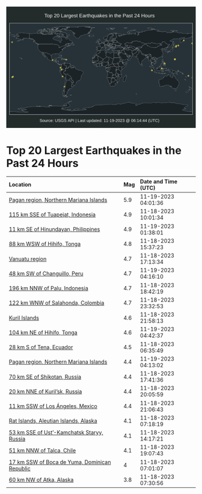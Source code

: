 ![Map](./map.png)

# Top 20 Largest Earthquakes in the Past 24 Hours

| Location | Mag | Date and Time (UTC) |
|:---|:---|:---|
| [Pagan region, Northern Mariana Islands](https://earthquake.usgs.gov/earthquakes/eventpage/us6000lpe6) | 5.9 | 11-19-2023 04:01:36 |
| [115 km SSE of Tuapejat, Indonesia](https://earthquake.usgs.gov/earthquakes/eventpage/us6000lpaw) | 4.9 | 11-18-2023 10:01:34 |
| [11 km SE of Hinundayan, Philippines](https://earthquake.usgs.gov/earthquakes/eventpage/us6000lpdt) | 4.9 | 11-19-2023 01:38:01 |
| [88 km WSW of Hihifo, Tonga](https://earthquake.usgs.gov/earthquakes/eventpage/us6000lpc6) | 4.8 | 11-18-2023 15:37:23 |
| [Vanuatu region](https://earthquake.usgs.gov/earthquakes/eventpage/us6000lpc7) | 4.7 | 11-18-2023 17:13:34 |
| [48 km SW of Changuillo, Peru](https://earthquake.usgs.gov/earthquakes/eventpage/us6000lpe7) | 4.7 | 11-19-2023 04:16:10 |
| [196 km NNW of Palu, Indonesia](https://earthquake.usgs.gov/earthquakes/eventpage/us6000lpcn) | 4.7 | 11-18-2023 18:42:19 |
| [122 km WNW of Salahonda, Colombia](https://earthquake.usgs.gov/earthquakes/eventpage/us6000lpdj) | 4.7 | 11-18-2023 23:32:53 |
| [Kuril Islands](https://earthquake.usgs.gov/earthquakes/eventpage/us6000lpd7) | 4.6 | 11-18-2023 21:58:13 |
| [104 km NE of Hihifo, Tonga](https://earthquake.usgs.gov/earthquakes/eventpage/us6000lpeg) | 4.6 | 11-19-2023 04:42:37 |
| [28 km S of Tena, Ecuador](https://earthquake.usgs.gov/earthquakes/eventpage/us6000lpa5) | 4.5 | 11-18-2023 06:35:49 |
| [Pagan region, Northern Mariana Islands](https://earthquake.usgs.gov/earthquakes/eventpage/us6000lped) | 4.4 | 11-19-2023 04:13:02 |
| [70 km SE of Shikotan, Russia](https://earthquake.usgs.gov/earthquakes/eventpage/us6000lpca) | 4.4 | 11-18-2023 17:41:36 |
| [20 km NNE of Kuril’sk, Russia](https://earthquake.usgs.gov/earthquakes/eventpage/us6000lpcz) | 4.4 | 11-18-2023 20:05:59 |
| [11 km SSW of Los Ángeles, Mexico](https://earthquake.usgs.gov/earthquakes/eventpage/us6000lpd5) | 4.4 | 11-18-2023 21:06:43 |
| [Rat Islands, Aleutian Islands, Alaska](https://earthquake.usgs.gov/earthquakes/eventpage/us6000lpb3) | 4.1 | 11-18-2023 07:18:19 |
| [53 km SSE of Ust’-Kamchatsk Staryy, Russia](https://earthquake.usgs.gov/earthquakes/eventpage/us6000lpbt) | 4.1 | 11-18-2023 14:17:21 |
| [51 km NNW of Talca, Chile](https://earthquake.usgs.gov/earthquakes/eventpage/us6000lpcr) | 4.1 | 11-18-2023 19:07:43 |
| [17 km SSW of Boca de Yuma, Dominican Republic](https://earthquake.usgs.gov/earthquakes/eventpage/pr2023322000) | 4 | 11-18-2023 07:01:07 |
| [60 km NW of Atka, Alaska](https://earthquake.usgs.gov/earthquakes/eventpage/us6000lpb8) | 3.8 | 11-18-2023 07:30:56 |
